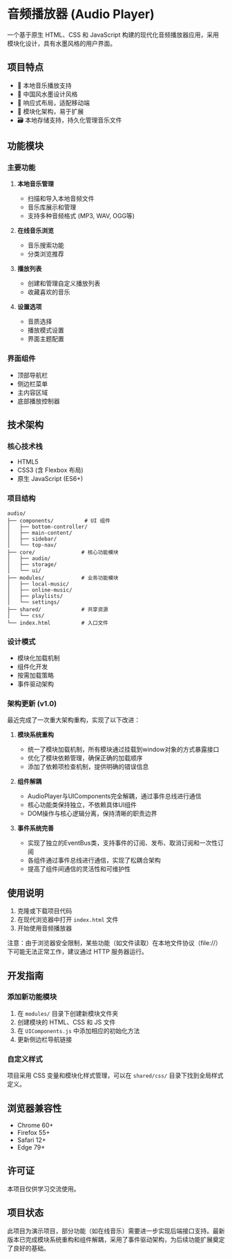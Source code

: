 # 音频播放器 (Audio Player)

一个基于原生 HTML、CSS 和 JavaScript 构建的现代化音频播放器应用，采用模块化设计，具有水墨风格的用户界面。

## 项目特点

- 🎵 本地音乐播放支持
- 🎨 中国风水墨设计风格
- 📱 响应式布局，适配移动端
- 🧩 模块化架构，易于扩展
- 🗃️ 本地存储支持，持久化管理音乐文件

## 功能模块

### 主要功能
1. **本地音乐管理**
   - 扫描和导入本地音频文件
   - 音乐库展示和管理
   - 支持多种音频格式 (MP3, WAV, OGG等)

2. **在线音乐浏览**
   - 音乐搜索功能
   - 分类浏览推荐

3. **播放列表**
   - 创建和管理自定义播放列表
   - 收藏喜欢的音乐

4. **设置选项**
   - 音质选择
   - 播放模式设置
   - 界面主题配置

### 界面组件
- 顶部导航栏
- 侧边栏菜单
- 主内容区域
- 底部播放控制器

## 技术架构

### 核心技术栈
- HTML5
- CSS3 (含 Flexbox 布局)
- 原生 JavaScript (ES6+)

### 项目结构
```
audio/
├── components/          # UI 组件
│   ├── bottom-controller/
│   ├── main-content/
│   ├── sidebar/
│   └── top-nav/
├── core/               # 核心功能模块
│   ├── audio/
│   ├── storage/
│   └── ui/
├── modules/            # 业务功能模块
│   ├── local-music/
│   ├── online-music/
│   ├── playlists/
│   └── settings/
├── shared/             # 共享资源
│   └── css/
└── index.html          # 入口文件
```

### 设计模式
- 模块化加载机制
- 组件化开发
- 按需加载策略
- 事件驱动架构

### 架构更新 (v1.0)
最近完成了一次重大架构重构，实现了以下改进：

1. **模块系统重构**
   - 统一了模块加载机制，所有模块通过挂载到window对象的方式暴露接口
   - 优化了模块依赖管理，确保正确的加载顺序
   - 添加了依赖项检查机制，提供明确的错误信息

2. **组件解耦**
   - AudioPlayer与UIComponents完全解耦，通过事件总线进行通信
   - 核心功能类保持独立，不依赖具体UI组件
   - DOM操作与核心逻辑分离，保持清晰的职责边界

3. **事件系统完善**
   - 实现了独立的EventBus类，支持事件的订阅、发布、取消订阅和一次性订阅
   - 各组件通过事件总线进行通信，实现了松耦合架构
   - 提高了组件间通信的灵活性和可维护性

## 使用说明

1. 克隆或下载项目代码
2. 在现代浏览器中打开 `index.html` 文件
3. 开始使用音频播放器

注意：由于浏览器安全限制，某些功能（如文件读取）在本地文件协议（file://）下可能无法正常工作，建议通过 HTTP 服务器运行。

## 开发指南

### 添加新功能模块
1. 在 `modules/` 目录下创建新模块文件夹
2. 创建模块的 HTML、CSS 和 JS 文件
3. 在 `UIComponents.js` 中添加相应的初始化方法
4. 更新侧边栏导航链接

### 自定义样式
项目采用 CSS 变量和模块化样式管理，可以在 `shared/css/` 目录下找到全局样式定义。

## 浏览器兼容性

- Chrome 60+
- Firefox 55+
- Safari 12+
- Edge 79+

## 许可证

本项目仅供学习交流使用。

## 项目状态

此项目为演示项目，部分功能（如在线音乐）需要进一步实现后端接口支持。最新版本已完成模块系统重构和组件解耦，采用了事件驱动架构，为后续功能扩展奠定了良好的基础。